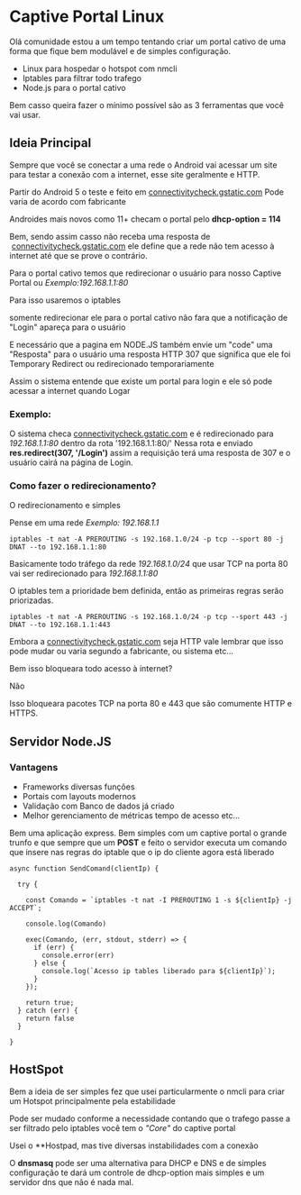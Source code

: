 # Captive Portal Linux

Olá comunidade estou a um tempo tentando criar um portal cativo 
de uma forma que fique bem modulável e de simples configuração.


- Linux para hospedar o hotspot com nmcli
- Iptables para filtrar todo trafego 
- Node.js para o portal cativo 

Bem casso queira fazer o mínimo possível são as 3 ferramentas que você vai usar.

## Ideia Principal 

Sempre que você se conectar a uma rede o Android vai acessar um site para testar a conexão com a internet, esse site geralmente e HTTP.

Partir do Android 5 o teste e feito em <a href="connectivitycheck.gstatic.com">connectivitycheck.gstatic.com</a>
Pode varia de acordo com fabricante 

Androides mais novos como 11+ checam o portal pelo <b>dhcp-option = 114</b>

Bem, sendo assim casso não receba uma resposta de  <a href="connectivitycheck.gstatic.com">connectivitycheck.gstatic.com</a> ele define que a rede não tem acesso à internet até que se prove o contrário.

Para o portal cativo temos que redirecionar o usuário para nosso Captive Portal ou <i> Exemplo:192.168.1.1:80</i>  

Para isso usaremos o iptables

somente redirecionar ele para o portal cativo não fara que a notificação de "Login" apareça para o usuário 

E necessário que a pagina em NODE.JS também envie um "code" uma "Resposta" para o usuário 
uma resposta HTTP 307 que significa que ele foi Temporary Redirect ou redirecionado temporariamente 

Assim o sistema entende que existe um portal para login e ele só pode acessar a internet quando Logar

### Exemplo:
O sistema checa <a href="connectivitycheck.gstatic.com">connectivitycheck.gstatic.com</a> e é redirecionado para <i>192.168.1.1:80</i> dentro da rota '192.168.1.1:80/' 
Nessa rota e enviado <b>res.redirect(307, '/Login')</b> assim a requisição terá uma resposta de 307 e o usuário cairá na página de Login.

### Como fazer o redirecionamento? 
O redirecionamento e simples 

Pense em uma rede <i>Exemplo: 192.168.1.1</i> 

````
iptables -t nat -A PREROUTING -s 192.168.1.0/24 -p tcp --sport 80 -j DNAT --to 192.168.1.1:80
``````

Basicamente todo tráfego da rede *192.168.1.0/24* que usar TCP na porta 80 vai ser redirecionado para *192.168.1.1:80*

O iptables tem a prioridade bem definida, então as primeiras regras serão priorizadas.

````
iptables -t nat -A PREROUTING -s 192.168.1.0/24 -p tcp --sport 443 -j DNAT --to 192.168.1.1:443
``````

Embora a <a href="connectivitycheck.gstatic.com">connectivitycheck.gstatic.com</a> seja HTTP vale lembrar que isso pode mudar ou varia segundo a fabricante, ou sistema etc...

Bem isso bloqueara todo acesso à internet? 

Não 

Isso bloqueara pacotes TCP na porta 80 e 443 que são comumente HTTP e HTTPS.


## Servidor Node.JS

### Vantagens

- Frameworks diversas funções 
- Portais com layouts modernos
- Validação com Banco de dados já criado 
- Melhor gerenciamento de métricas tempo de acesso etc...

Bem uma aplicação express. Bem simples com um captive portal o grande trunfo e 
que sempre que um **POST** e feito o servidor executa um comando que insere nas regras do iptable que o ip do cliente agora está liberado 

````
async function SendComand(clientIp) {

  try {

    const Comando = `iptables -t nat -I PREROUTING 1 -s ${clientIp} -j ACCEPT`;

    console.log(Comando)

    exec(Comando, (err, stdout, stderr) => {
      if (err) {
        console.error(err)
      } else {
        console.log(`Acesso ip tables liberado para ${clientIp}`);
      }
    });

    return true;
  } catch (err) {
    return false
  }

}
`````

## HostSpot 

Bem a ideia de ser simples fez que usei particularmente o nmcli para criar um Hotspot principalmente pela estabilidade 

Pode ser mudado conforme a necessidade 
contando que o trafego passe a ser filtrado pelo iptables você tem o *"Core"* do captive portal 

Usei o **Hostpad, mas tive diversas instabilidades com a conexão 

O **dnsmasq** pode ser uma alternativa para DHCP e DNS 
e de simples configuração te dará um controle de dhcp-option mais simples e um servidor dns que não é nada mal.

